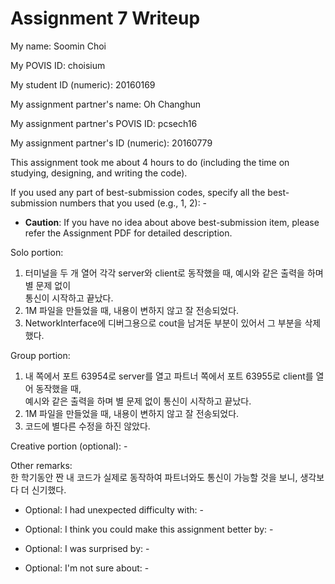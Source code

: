 Assignment 7 Writeup
=============

My name: Soomin Choi

My POVIS ID: choisium

My student ID (numeric): 20160169

My assignment partner's name: Oh Changhun

My assignment partner's POVIS ID: pcsech16

My assignment partner's ID (numeric): 20160779

This assignment took me about 4 hours to do (including the time on studying, designing, and writing the code).

If you used any part of best-submission codes, specify all the best-submission numbers that you used (e.g., 1, 2): -

- **Caution**: If you have no idea about above best-submission item, please refer the Assignment PDF for detailed description.

Solo portion:  
1. 터미널을 두 개 열어 각각 server와 client로 동작했을 때, 예시와 같은 출력을 하며 별 문제 없이  
    통신이 시작하고 끝났다.  
2. 1M 파일을 만들었을 때, 내용이 변하지 않고 잘 전송되었다.
3. NetworkInterface에 디버그용으로 cout을 남겨둔 부분이 있어서 그 부분을 삭제했다.

Group portion:
1. 내 쪽에서 포트 63954로 server를 열고 파트너 쪽에서 포트 63955로 client를 열어 동작했을 때,  
    예시와 같은 출력을 하며 별 문제 없이 통신이 시작하고 끝났다.
2. 1M 파일을 만들었을 때, 내용이 변하지 않고 잘 전송되었다.
3. 코드에 별다른 수정을 하진 않았다.

Creative portion (optional): -

Other remarks:  
한 학기동안 짠 내 코드가 실제로 동작하여 파트너와도 통신이 가능할 것을 보니, 생각보다 더 신기했다.

- Optional: I had unexpected difficulty with: -

- Optional: I think you could make this assignment better by: -

- Optional: I was surprised by: -

- Optional: I'm not sure about: -
